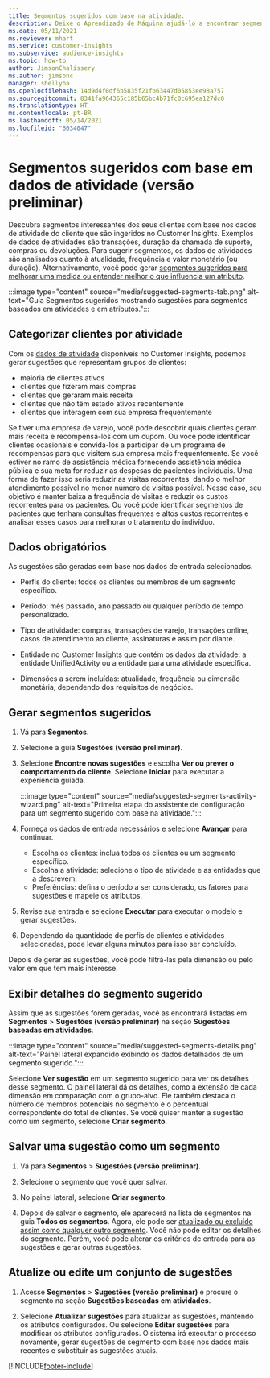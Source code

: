 ```yaml
---
title: Segmentos sugeridos com base na atividade.
description: Deixe o Aprendizado de Máquina ajudá-lo a encontrar segmentos novos e interessantes com base na atividade do cliente.
ms.date: 05/11/2021
ms.reviewer: mhart
ms.service: customer-insights
ms.subservice: audience-insights
ms.topic: how-to
author: JimsonChalissery
ms.author: jimsonc
manager: shellyha
ms.openlocfilehash: 14d9d4f0df6b5835f21fb63447d05853ee98a757
ms.sourcegitcommit: 8341fa964365c185b65bc4b71fc0c695ea127dc0
ms.translationtype: HT
ms.contentlocale: pt-BR
ms.lasthandoff: 05/14/2021
ms.locfileid: "6034047"
---
```

# <a name="suggested-segments-based-on-activity-data-preview"></a>Segmentos sugeridos com base em dados de atividade (versão preliminar)

Descubra segmentos interessantes dos seus clientes com base nos dados de atividade do cliente que são ingeridos no Customer Insights. Exemplos de dados de atividades são transações, duração da chamada de suporte, compras ou devoluções. Para sugerir segmentos, os dados de atividades são analisados quanto à atualidade, frequência e valor monetário (ou duração). Alternativamente, você pode gerar [segmentos sugeridos para melhorar uma medida ou entender melhor o que influencia um atributo](suggested-segments.md).

:::image type="content" source="media/suggested-segments-tab.png" alt-text="Guia Segmentos sugeridos mostrando sugestões para segmentos baseados em atividades e em atributos.":::

## <a name="categorize-customers-by-activity"></a>Categorizar clientes por atividade

Com os [dados de atividade](activities.md) disponíveis no Customer Insights, podemos gerar sugestões que representam grupos de clientes:

- maioria de clientes ativos 
- clientes que fizeram mais compras 
- clientes que geraram mais receita 
- clientes que não têm estado ativos recentemente 
- clientes que interagem com sua empresa frequentemente  

Se tiver uma empresa de varejo, você pode descobrir quais clientes geram mais receita e recompensá-los com um cupom. Ou você pode identificar clientes ocasionais e convidá-los a participar de um programa de recompensas para que visitem sua empresa mais frequentemente.
Se você estiver no ramo de assistência médica fornecendo assistência médica pública e sua meta for reduzir as despesas de pacientes individuais. Uma forma de fazer isso seria reduzir as visitas recorrentes, dando o melhor atendimento possível no menor número de visitas possível. Nesse caso, seu objetivo é manter baixa a frequência de visitas e reduzir os custos recorrentes para os pacientes. Ou você pode identificar segmentos de pacientes que tenham consultas frequentes e altos custos recorrentes e analisar esses casos para melhorar o tratamento do indivíduo. 

## <a name="required-data"></a>Dados obrigatórios

As sugestões são geradas com base nos dados de entrada selecionados. 

- Perfis do cliente: todos os clientes ou membros de um segmento específico. 

- Período: mês passado, ano passado ou qualquer período de tempo personalizado.

- Tipo de atividade: compras, transações de varejo, transações online, casos de atendimento ao cliente, assinaturas e assim por diante.  

- Entidade no Customer Insights que contém os dados da atividade: a entidade UnifiedActivity ou a entidade para uma atividade específica. 

- Dimensões a serem incluídas: atualidade, frequência ou dimensão monetária, dependendo dos requisitos de negócios.

## <a name="generate-suggested-segments"></a>Gerar segmentos sugeridos

1. Vá para **Segmentos**.

1. Selecione a guia **Sugestões (versão preliminar)**.

1. Selecione **Encontre novas sugestões** e escolha **Ver ou prever o comportamento do cliente**. Selecione **Iniciar** para executar a experiência guiada.

   :::image type="content" source="media/suggested-segments-activity-wizard.png" alt-text="Primeira etapa do assistente de configuração para um segmento sugerido com base na atividade.":::

1. Forneça os dados de entrada necessários e selecione **Avançar** para continuar.

   - Escolha os clientes: inclua todos os clientes ou um segmento específico.
   - Escolha a atividade: selecione o tipo de atividade e as entidades que a descrevem.
   - Preferências: defina o período a ser considerado, os fatores para sugestões e mapeie os atributos.

1. Revise sua entrada e selecione **Executar** para executar o modelo e gerar sugestões.

1. Dependendo da quantidade de perfis de clientes e atividades selecionadas, pode levar alguns minutos para isso ser concluído. 

Depois de gerar as sugestões, você pode filtrá-las pela dimensão ou pelo valor em que tem mais interesse. 

## <a name="view-details-of-a-suggested-segment"></a>Exibir detalhes do segmento sugerido

Assim que as sugestões forem geradas, você as encontrará listadas em **Segmentos** > **Sugestões (versão preliminar)** na seção **Sugestões baseadas em atividades**.

:::image type="content" source="media/suggested-segments-details.png" alt-text="Painel lateral expandido exibindo os dados detalhados de um segmento sugerido.":::

Selecione **Ver sugestão** em um segmento sugerido para ver os detalhes desse segmento. O painel lateral dá os detalhes, como a extensão de cada dimensão em comparação com o grupo-alvo. Ele também destaca o número de membros potenciais no segmento e o percentual correspondente do total de clientes. Se você quiser manter a sugestão como um segmento, selecione **Criar segmento**.    

## <a name="save-a-suggestion-as-a-segment"></a>Salvar uma sugestão como um segmento

1. Vá para **Segmentos** > **Sugestões (versão preliminar)**.

1. Selecione o segmento que você quer salvar. 

1. No painel lateral, selecione **Criar segmento**. 

1. Depois de salvar o segmento, ele aparecerá na lista de segmentos na guia **Todos os segmentos**. Agora, ele pode ser [atualizado ou excluído assim como qualquer outro segmento](segments.md). Você não pode editar os detalhes do segmento. Porém, você pode alterar os critérios de entrada para as sugestões e gerar outras sugestões.

## <a name="refresh-or-edit-a-set-of-suggestions"></a>Atualize ou edite um conjunto de sugestões

1. Acesse **Segmentos** > **Sugestões (versão preliminar)** e procure o segmento na seção **Sugestões baseadas em atividades**.

1. Selecione **Atualizar sugestões** para atualizar as sugestões, mantendo os atributos configurados. Ou selecione **Editar sugestões** para modificar os atributos configurados. O sistema irá executar o processo novamente, gerar sugestões de segmento com base nos dados mais recentes e substituir as sugestões atuais.

[!INCLUDE[footer-include](../includes/footer-banner.md)]
